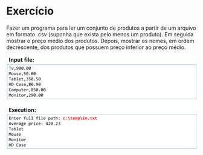 <h1>Exercício</h1>
Fazer um programa para ler um conjunto de produtos a partir de um
arquivo em formato .csv (suponha que exista pelo menos um produto).
Em seguida mostrar o preço médio dos produtos. Depois, mostrar os
nomes, em ordem decrescente, dos produtos que possuem preço
inferior ao preço médio.

<p align "center">
<img src="readmeimg.png" alt="Exercise Demonstration">
</p>
